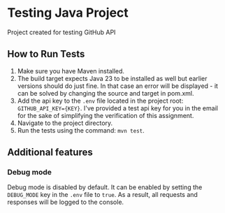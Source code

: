 # Testing Java Project

Project created for testing GitHub API

## How to Run Tests
1. Make sure you have Maven installed. 
2. The build target expects Java 23 to be installed as well but earlier versions should do just fine. In that case an error will be displayed - it can be solved by changing the source and target in pom.xml.
3. Add the api key to the `.env` file located in the project root: `GITHUB_API_KEY={KEY}`. I've provided a test api key for you in the email for the sake of simplifying the verification of this assignment.
4. Navigate to the project directory.
5. Run the tests using the command: `mvn test`.

## Additional features
### Debug mode
Debug mode is disabled by default. It can be enabled by setting the `DEBUG_MODE` key in the `.env` file to `true`. As a result, all requests and responses will be logged to the console.
